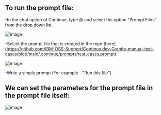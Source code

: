## To run the prompt file:

-In the chat option of Continue, type @ and select the option "Prompt Files" from the drop down list.

![image](https://github.com/user-attachments/assets/f4faf4b5-8427-4bd9-849a-2ed08a73880a)

-Select the prompt file that is created in the repo [here] (https://github.com/IBM-OSS-Support/Continue.dev-Granite-manual-test-cases/blob/main/.continue/prompts/test_cases.prompt)

![image](https://github.com/user-attachments/assets/c160d913-cc93-4ace-b736-ff2a9e570fbd)

-Write a simple prompt (For example - "Run this file") 

## We can set the parameters for the prompt file in the prompt file itself:

![image](https://github.com/user-attachments/assets/47eef664-6b6f-456a-86b9-a7199a0a9107)
